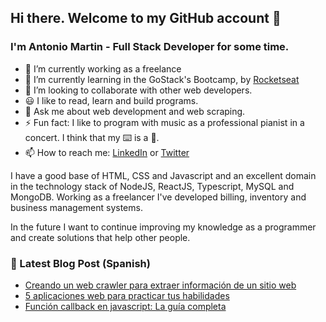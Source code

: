 ## Hi there. Welcome to my GitHub account 👋

### I'm Antonio Martin - Full Stack Developer for some time.

- 🔭 I’m currently working as a freelance
- 🌱 I’m currently learning in the GoStack's Bootcamp, by [Rocketseat](https://rocketseat.com.br/)
- 👯 I’m looking to collaborate with other web developers.
- 😃 I like to read, learn and build programs.
- 💬 Ask me about web development and web scraping.
- ⚡ Fun fact: I like to program with music as a professional pianist in a concert. I think that my ⌨️ is a 🎹.
- 📫 How to reach me: [LinkedIn](https://www.linkedin.com/in/antoniowebdev/) or [Twitter](https://twitter.com/antoniowebdev)

I have a good base of HTML, CSS and Javascript and an excellent domain in the technology stack of NodeJS, ReactJS, Typescript, MySQL and MongoDB. Working as a freelancer I've developed billing, inventory and business management systems.

In the future I want to continue improving my knowledge as a programmer and create solutions that help other people.

### 📘 Latest Blog Post (Spanish)
- [Creando un web crawler para extraer información de un sitio web](https://antonioweb.dev/articulo/creando-un-web-crawler-para-extraer-informacion-de-un-sitio-web)
- [5 aplicaciones web para practicar tus habilidades](https://antonioweb.dev/articulo/aplicaciones-web-para-practicar-tus-habilidades)
- [Función callback en javascript: La guía completa](https://antonioweb.dev/articulo/funcion-callback-javascript-guia-completa)
